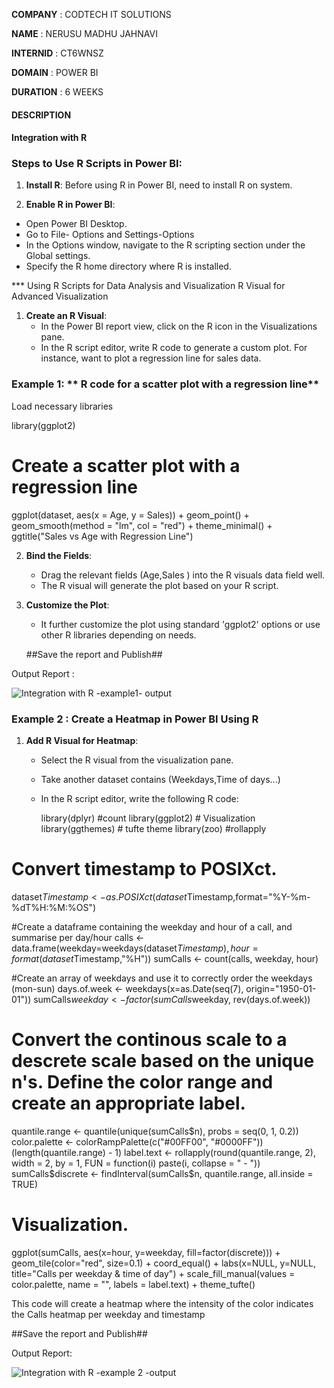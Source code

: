 
**COMPANY** : CODTECH IT SOLUTIONS

 **NAME** : NERUSU MADHU JAHNAVI

**INTERNID** : CT6WNSZ

**DOMAIN** : POWER BI

**DURATION** : 6 WEEKS


#### DESCRIPTION ####
    
  ####  Integration with R #####


### Steps to Use R Scripts in Power BI:
1. **Install R**: 
   Before using R in Power BI,  need to install R on  system.

2.  **Enable R in Power BI**:
   - Open Power BI Desktop.
   - Go to File- Options and Settings-Options
   - In the Options window, navigate to the R scripting section under the Global settings.
   - Specify the R home directory where R is installed.

*** Using R Scripts for Data Analysis and Visualization
R Visual for Advanced Visualization
1. **Create an R Visual**:
   - In the Power BI report view, click on the R icon in the Visualizations pane.
   - In the R script editor, write  R code to generate a custom plot. For instance, want to plot a regression line for sales data.
     
### Example 1:   ** R  code for a scatter plot with a regression line**

   Load necessary libraries
   
   library(ggplot2)

   # Create a scatter plot with a regression line
   ggplot(dataset, aes(x = Age, y = Sales)) +
     geom_point() + 
     geom_smooth(method = "lm", col = "red") +
     theme_minimal() +
     ggtitle("Sales vs Age with Regression Line")

2. **Bind the Fields**:
   - Drag the relevant fields (Age,Sales ) into the R visuals data field well.
   - The R visual will generate the plot based on your R script.
   
3. **Customize the Plot**:
   - It further customize the plot using standard 'ggplot2' options or use other R libraries depending on needs.
  
    ##Save the report and Publish##
     
Output Report :

![Integration with R -example1- output](https://github.com/user-attachments/assets/14613fe6-ca4f-40a8-b456-bcba4b9c427a)



   
### Example 2 : Create a Heatmap in Power BI Using R
 
1. **Add R Visual for Heatmap**:
   - Select the R visual from the visualization pane.
   - Take another dataset contains (Weekdays,Time of days...)
   - In the R script editor, write the following R code:
  
     
     library(dplyr) #count
library(ggplot2) # Visualization
library(ggthemes) # tufte theme
library(zoo) #rollapply

# Convert timestamp to POSIXct.
dataset$Timestamp <-as.POSIXct(dataset$Timestamp,format="%Y-%m-%dT%H:%M:%OS")

#Create a dataframe containing the weekday and hour of a call, and summarise per day/hour
calls <- data.frame(weekday=weekdays(dataset$Timestamp), hour = format(dataset$Timestamp,"%H"))
sumCalls <- count(calls, weekday, hour)

#Create an array of weekdays and use it to correctly order the weekdays (mon-sun)
days.of.week <- weekdays(x=as.Date(seq(7), origin="1950-01-01"))
sumCalls$weekday <- factor(sumCalls$weekday, rev(days.of.week))

# Convert the continous scale to a descrete scale based on the unique n's. Define the color range and create an appropriate label. 
quantile.range <- quantile(unique(sumCalls$n), probs = seq(0, 1, 0.2))
color.palette <- colorRampPalette(c("#00FF00", "#0000FF"))(length(quantile.range) - 1)
label.text <- rollapply(round(quantile.range, 2), width = 2, by = 1, FUN = function(i) paste(i, collapse = " - "))
sumCalls$discrete <- findInterval(sumCalls$n, quantile.range, all.inside = TRUE)
 
# Visualization.
ggplot(sumCalls, aes(x=hour, y=weekday, fill=factor(discrete))) +
  geom_tile(color="red", size=0.1) +
  coord_equal() +
  labs(x=NULL, y=NULL, title="Calls per weekday & time of day") +
  scale_fill_manual(values = color.palette, name = "", labels = label.text) +
  theme_tufte()

   This code will create a heatmap where the intensity of the color indicates the Calls heatmap per weekday and timestamp
   
   ##Save the report and Publish##

 Output Report:

   ![Integration with R -example 2 -output](https://github.com/user-attachments/assets/203a2f9e-3495-4f37-bae4-f68ef8b9629a)


    






